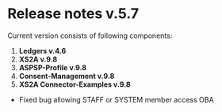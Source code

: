 # Release notes v.5.7

Current version consists of following components:

1. **Ledgers v.4.6**
2. **XS2A v.9.8**
3. **ASPSP-Profile v.9.8**
4. **Consent-Management v.9.8**
5. **XS2A Connector-Examples v.9.8**

-   Fixed bug allowing STAFF or SYSTEM member access OBA
